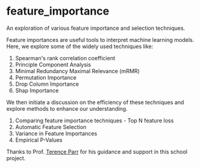 # feature_importance
An exploration of various feature importance and selection techniques.

Feature importances are useful tools to interpret machine learning models. Here, we explore some of the widely used techniques like:

1. Spearman's rank correlation coefficient
2. Principle Component Analysis
3. Minimal Redundancy Maximal Relevance (mRMR)
4. Permutation Importance
5. Drop Column Importance
6. Shap Importance

We then initiate a discussion on the efficiency of these techniques and explore methods to enhance our understanding.

1. Comparing feature importance techniques - Top N feature loss
2. Automatic Feature Selection
3. Variance in Feature Importances
4. Empirical P-Values

Thanks to Prof. [Terence Parr](https://github.com/parrt) for his guidance and support in this school project.

